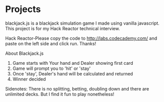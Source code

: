 # Projects


blackjack.js is a blackjack simulation game I made using vanilla javascript.
This project is for my Hack Reactor technical interview.

Hack Reactor-Please copy the code to http://labs.codecademy.com/ and paste on the left side and click run.
Thanks!


About Blackjack.js

1. Game starts with Your hand and Dealer showing first card 
2. Game will prompt you to 'hit' or 'stay' 
3. Once 'stay', Dealer's hand will be calculated and returned 
4. Winner decided 



Sidenotes: There is no splitting, betting, doubling down and there are unlimited decks. But I find it fun to play nonetheless!

